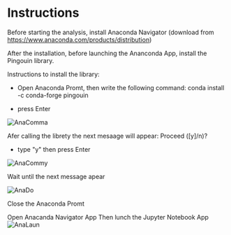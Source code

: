 # Instructions

Before starting the analysis, install Anaconda Navigator (download from https://www.anaconda.com/products/distribution)


After the installation, before launching the Ananconda App, install the Pingouin library.

Instructions to install the library:

- Open Anaconda Promt, then write the following command: conda install -c conda-forge pingouin
+ press Enter


![AnaComma](https://user-images.githubusercontent.com/32276202/202887533-e9e4e22b-1afc-4647-ad56-b37b8892b3d9.png)

Afer calling the librety the next mesaage will appear: Proceed ([y]/n)? 

- type "y" then press Enter

![AnaCommy](https://user-images.githubusercontent.com/32276202/202899825-7b3c308a-4ab4-45a8-bd89-8204131b5b65.png)

Wait until the next message apear

![AnaDo](https://user-images.githubusercontent.com/32276202/202900111-4d67213b-09d7-4280-b02a-c26d6b59bc19.png)

Close the Anaconda Promt

Open Anacanda Navigator App
Then lunch the Jupyter Notebook App
![AnaLaun](https://user-images.githubusercontent.com/32276202/202889087-dad20d1c-7116-4ac2-9ebc-839b8c53cbdb.png)

